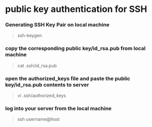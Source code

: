 # public key authentication for SSH
### Generating SSH Key Pair on local machine 
>ssh-keygen
### copy the corresponding public key/id_rsa.pub from local machine
> cat .ssh/id_rsa.pub
###  open the authorized_keys file and  paste the public key/id_rsa.pub contents to server 
> vi .ssh/authorized_keys
### log into your server from the local machine
>ssh username@host